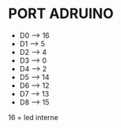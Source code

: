 # PORT ADRUINO

* D0 --> 16 
* D1 --> 5
* D2 --> 4
* D3 --> 0
* D4 --> 2
* D5 --> 14
* D6 --> 12
* D7 --> 13
* D8 --> 15

16 = led interne
